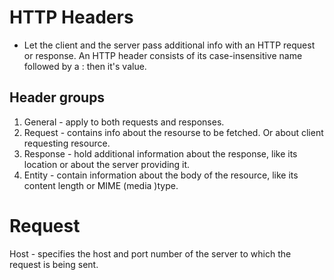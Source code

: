 # HTTP Headers

- Let the client and the server pass additional info with an HTTP request or response. An HTTP header consists of its case-insensitive name followed by a : then it's value.

## Header groups

1. General - apply to both requests and responses.
2. Request - contains info about the resourse to be fetched. Or about client requesting resource.
3. Response - hold additional information about the response, like its location or about the server providing it.
4. Entity - contain information about the body of the resource, like its content length or MIME (media )type.

# Request

Host - specifies the host and port number of the server to which the request is being sent.
